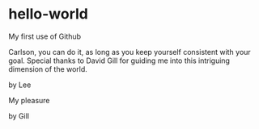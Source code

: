 # hello-world
My first use of Github

Carlson, you can do it, as long as you keep yourself consistent with your goal. 
Special thanks to David Gill for guiding me into this intriguing dimension of the world.

by Lee


My pleasure

by Gill
